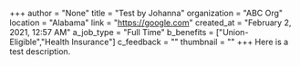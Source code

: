 +++
author = "None"
title = "Test by Johanna"
organization = "ABC Org"
location = "Alabama"
link = "https://google.com"
created_at = "February 2, 2021, 12:57 AM"
a_job_type = "Full Time"
b_benefits = ["Union-Eligible","Health Insurance"]
c_feedback = ""
thumbnail = ""
+++
Here is a test description.